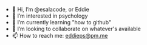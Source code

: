 - 👋 Hi, I’m @esalacode, or Eddie
- 👀 I’m interested in psychology
- 🌱 I’m currently learning "how to github"
- 💞️ I’m looking to collaborate on whatever's available
- 📫 How to reach me: eddieps@pm.me
